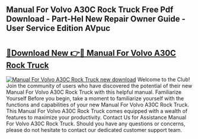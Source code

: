 ## Manual For Volvo A30C Rock Truck Free Pdf Download - Part-HeI New Repair Owner Guide - User Service Edition AVpuc

# <h2><a href="http://bc69778.oget.top/?id=Manual+For+Volvo+A30C+Rock+Truck">🔗Download New 👉🔴 Manual For Volvo A30C Rock Truck</a></h2>

[![Manual For Volvo A30C Rock Truck new download](https://i.imgur.com/5g1atiW.png)](http://bc69778.oget.top/?id=Manual+For+Volvo+A30C+Rock+Truck)
Welcome to the Club! Join the community of users who have discovered the potential of their new Manual For Volvo A30C Rock Truck with this helpful manual. Familiarize Yourself Before you begin, take a moment to familiarize yourself with the functions and capabilities of your new Manual For Volvo A30C Rock Truck. This Manual For Volvo A30C Rock Truck comes equipped with a wealth of features to maximize your productivity. Contact Us for Assistance Manual For Volvo A30C Rock Truck. Should you have any questions or concerns, please do not hesitate to contact our dedicated customer support team.
